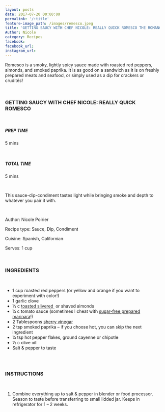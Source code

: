 ```yaml
---
layout: posts
date: 2017-07-20 00:00:00
permalink: '/:title'
feature-image_path: /images/remesco.jpeg
title: 'GETTING SAUCY WITH CHEF NICOLE: REALLY QUICK ROMESCO THE ROMANCE OF ROMESCO'
Author: Nicole
category: Recipes
facebook:
facebook_url:
instagram_url:
---
```


Romesco is a smoky, lightly spicy sauce made with roasted red peppers, almonds, and smoked paprika. It is as good on a sandwich as it is on freshly prepared meats and seafood, or simply used as a dip for crackers or crudit&eacute;s!

&nbsp;

### GETTING SAUCY WITH CHEF NICOLE: REALLY QUICK ROMESCO

&nbsp;

##### PREP TIME

5 mins

&nbsp;

##### TOTAL TIME

5 mins

&nbsp;

This sauce-dip-condiment tastes light while bringing smoke and depth to whatever you pair it with.

&nbsp;

Author: Nicole Poirier

Recipe type: Sauce, Dip, Condiment

Cuisine: Spanish, Californian

Serves: 1 cup

&nbsp;

### INGREDIENTS

&nbsp;

* 1 cup roasted red peppers (or yellow and orange if you want to experiment with color!)
* 1 garlic clove
* ½ c [toasted slivered ](https://www.amazon.com/gp/product/B00EYO8XAW/ref=as_li_tl?ie=UTF8&amp;camp=1789&amp;creative=9325&amp;creativeASIN=B00EYO8XAW&amp;linkCode=as2&amp;tag=bychefnicole-20&amp;linkId=14ed24c9af4579c918c1a05b1728e833)&nbsp;or shaved almonds
* ¼ c tomato sauce (sometimes I cheat with [sugar-free prepared marinara](https://www.amazon.com/gp/product/B0078DP1JM/ref=as_li_tl?ie=UTF8&amp;camp=1789&amp;creative=9325&amp;creativeASIN=B0078DP1JM&amp;linkCode=as2&amp;tag=bychefnicole-20&amp;linkId=2caa87a80266797683bf3ae919d1f384)!)
* 2 Tablespoons [sherry vinegar](https://www.amazon.com/gp/product/B004S4OCVW/ref=as_li_tl?ie=UTF8&amp;camp=1789&amp;creative=9325&amp;creativeASIN=B004S4OCVW&amp;linkCode=as2&amp;tag=bychefnicole-20&amp;linkId=1271d461d5d41bc3b9b7e179beec4695)
* 2 tsp smoked paprika – if you choose hot, you can skip the next ingredient
* ¼ tsp hot pepper flakes, ground cayenne or chipotle
* ½ c olive oil
* Salt & pepper to taste

### &nbsp;

### INSTRUCTIONS

&nbsp;

1. Combine everything up to salt & pepper in blender or food processor. Season to taste before transferring to small lidded jar. Keeps in refrigerator for 1 – 2 weeks.